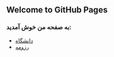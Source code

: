 ## Welcome to GitHub Pages

### به صفحه من خوش آمدید:
- [دانشگاه](https://github.com/mhimhdi3/PNU_3993_AR)
- [رزومه](https://mhimhdi3.github.io/Resume1/index.html)
